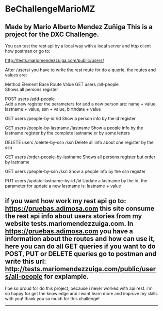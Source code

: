 # BeChallengeMarioMZ
Made by Mario Alberto Mendez Zuñiga
This is a project for the DXC Challenge.
---------------------------------------------------------------------------------------------------------------------------------------
You can test the rest api by a local way with a local server and http client how postman or
go to: 

http://tests.mariomendezzuiga.com/public/users/ 

After /users/ you have to write the rest route for do a querie, the routes and values are:

Method	Element	Base Route	            Value
GET	    users	  /all-people	
Shows all persons register

POST	  users	  /add-people	
Add a new register the perameters for add a new person are: name + value, lastname + value, ssn + value, birthdate + value

GET	    users	  /people-by-id	          /id
Show a person info by the id register

GET	    users   /people-by-lastname	    /lastname
Show a people info by the lastname register by the complete lastname or by some letters

DELETE	users	  /delete-by-ssn	        /ssn
Delete all info about one register by the ssn

GET	    users	  /order-people-by-lastname	
Shows all persons register but order by lastname

GET	    users	  /people-by-ssn	        /ssn
Show a people info by the ssn register

PUT	    users	  /update-lastname-by-id	/id
Update a lastname by the id, the parameter for update a new lastname is: lastname + value

if you want how work my rest api go to:
https://pruebas.adimosa.com
this site consume the rest api info about users stories from my website tests.mariomendezzuiga.com.
In https://pruebas.adimosa.com you have a information about the routes and how can use it, here you can do all GET queries if you want to do POST, PUT or DELETE queries go to postman and write this url:
http://tests.mariomendezzuiga.com/public/users/all-people for explample.
---------------------------------------------------------------------------------------------------------------------------------------

I be so proud for do this project, because i never worked with api rest.
i'm so happy for get the knowledge and i want learn more and improve my skills with you! thank you so much for this challenge!

---------------------------------------------------------------------------------------------------------------------------------------

